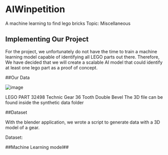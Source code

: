 # AIWinpetition
A machine learning to find lego bricks
Topic: Miscellaneous 


## Implementing Our Project


For the project, we unfortunately do not have the time to train a machine learning model capable of identifying all LEGO parts out there. Therefore, We have decided that we will create a scalable AI model that could identify at least one lego part as a proof of concept. 

##Our Data

![image](https://user-images.githubusercontent.com/73152515/120634526-effa4d00-c49d-11eb-92ec-db1d193e921a.png)

LEGO PART 32498 Technic Gear 36 Tooth Double Bevel
The 3D file can be found inside the synthetic data folder

##Dataset

With the blender application, we wrote a script to generate data with a 3D model of a gear. 

Dataset: 



##Machine Learning model##



